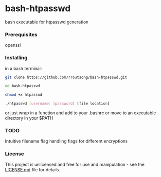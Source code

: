 
# bash-htpasswd

bash executable for htpasswd generation

### Prerequisites

openssl

### Installing

in a bash terminal:
```bash
git clone https://github.com/rroutsong/bash-htpasswd.git

cd bash-htpasswd

chmod +x htpasswd

./htpasswd [username] [password] [file location]
```

or just wrap in a function and add to your .bashrc
or move to an executable directory in your $PATH

### TODO
Intuitive filename flag handling
flags for different encryptions

### License

This project is unlicensed and free for use and manipulation - see the [LICENSE.md](LICENSE.md) file for details.
